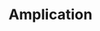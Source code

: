 ---
facebook: https://facebook.com/amplicationcom
git: https://github.com/amplication/amplication
linkedin: https://linkedin.com/company/amplication
logohandle: amplication
sort: amplication
title: Amplication
twitter: https://x.com/amplication
website: https://amplication.com/
---